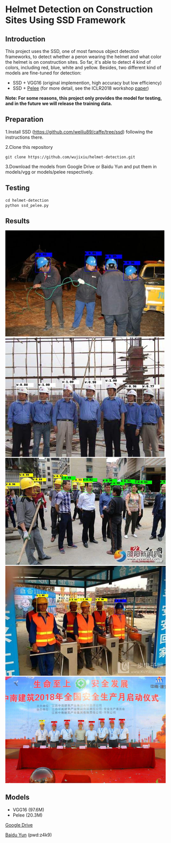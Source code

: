 # Helmet Detection on Construction Sites Using SSD Framework

## Introduction
This project uses the SSD, one of most famous object detection frameworks, to detect whether a peron wearing the helmet 
and what color the helmet is on construction sites. So far, it's able to detect 4 kind of colors, including red, blue, white
and yellow. Besides, two different kind of models are fine-tuned for detection:

* SSD + VGG16 (original implemention, high accuracy but low efficiency)
* SSD + [Pelee](https://github.com/Robert-JunWang/Pelee) (for more detail, see the ICLR2018 workshop [paper](https://arxiv.org/pdf/1804.06882.pdf))

**Note: For some reasons, this project only provides the model for testing, and in the future we will release the training data.**

## Preparation
1.Install SSD (https://github.com/weiliu89/caffe/tree/ssd) following the instructions there.

2.Clone this repository

```shell
git clone https://github.com/wujixiu/helmet-detection.git
```
3.Download the models from Google Drive or Baidu Yun and put them in models/vgg or models/pelee respectively.

## Testing
```shell
cd helmet-detection
python ssd_pelee.py
```

## Results
![results](test_imgs/001_results.jpg)
![results](test_imgs/003_results.jpg)
![results](test_imgs/005_results.jpg)
![results](test_imgs/004_results.jpg)
![results](test_imgs/002_results.jpg)

## Models
* VGG16 (97.6M)
* Pelee (20.3M)

[Google Drive](https://drive.google.com/file/d/1BANylV0M8IUTWvN_vX2BEMgx22Erx6ii/view?usp=sharing)

[Baidu Yun](https://pan.baidu.com/s/1-lFDPdhWF8haUwxXfynX7Q) (pwd:z4k9)






















